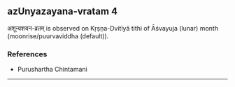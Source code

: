 ## azUnyazayana-vratam 4

अशून्यशयन-व्रतम् is observed on Kṛṣṇa-Dvitīyā tithi of Āśvayuja (lunar) month (moonrise/puurvaviddha (default)).


### References
* Purushartha Chintamani

---
